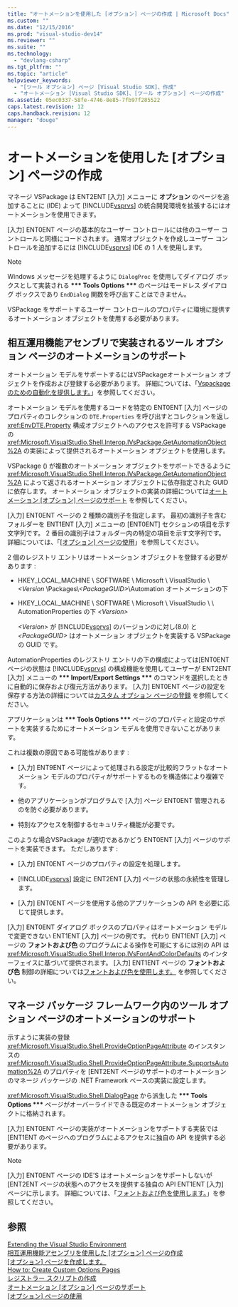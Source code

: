 ```yaml
---
title: "オートメーションを使用した [オプション] ページの作成 | Microsoft Docs"
ms.custom: ""
ms.date: "12/15/2016"
ms.prod: "visual-studio-dev14"
ms.reviewer: ""
ms.suite: ""
ms.technology: 
  - "devlang-csharp"
ms.tgt_pltfrm: ""
ms.topic: "article"
helpviewer_keywords: 
  - "[ツール オプション] ページ [Visual Studio SDK]、作成"
  - "オートメーション [Visual Studio SDK]、[ツール オプション] ページの作成"
ms.assetid: 05ec0337-58fe-4746-8e85-7fb97f285522
caps.latest.revision: 12
caps.handback.revision: 12
manager: "douge"
---
```

# オートメーションを使用した [オプション] ページの作成
マネージ VSPackage は ENT2ENT \[入力\] メニューに  **オプション**  のページを追加することに \(IDE\) よって [!INCLUDE[vsprvs](../assembler/masm/includes/vsprvs_md.md)] の統合開発環境を拡張するにはオートメーションを使用できます。  
  
 \[入力\] ENT0ENT ページの基本的なユーザー コントロールには他のユーザー コントロールと同様にコードされます。  通常オブジェクトを作成しユーザー コントロールを追加するには [!INCLUDE[vsprvs](../assembler/masm/includes/vsprvs_md.md)] IDE の 1 人を使用します。  
  
> [!NOTE]
>  Windows メッセージを処理するように `DialogProc` を使用してダイアログ ボックスとして実装される **\*\*\* Tools Options \*\*\*** のページはモードレス ダイアログ ボックスであり `EndDialog` 関数を呼び出すことはできません。  
  
 VSPackage をサポートするユーザー コントロールのプロパティに環境に提供するオートメーション オブジェクトを使用する必要があります。  
  
## 相互運用機能アセンブリで実装されるツール オプション ページのオートメーションのサポート  
 オートメーション モデルをサポートするにはVSPackageオートメーション オブジェクトを作成および登録する必要があります。  詳細については、「[Vspackage のための自動化を提供します。](../Topic/Providing%20Automation%20for%20VSPackages.md)」を参照してください。  
  
 オートメーション モデルを使用するコードを特定の ENT0ENT \[入力\] ページのプロパティのコレクションの `DTE.Properties` を呼び出すとコレクションを返し<xref:EnvDTE.Property> 構成オブジェクトへのアクセスを許可する VSPackage の <xref:Microsoft.VisualStudio.Shell.Interop.IVsPackage.GetAutomationObject%2A> の実装によって提供されるオートメーション オブジェクトを使用します。  
  
 VSPackage \(\) が複数のオートメーション オブジェクトをサポートできるように <xref:Microsoft.VisualStudio.Shell.Interop.IVsPackage.GetAutomationObject%2A> によって返されるオートメーション オブジェクトに依存指定された GUID に依存します。  オートメーション オブジェクトの実装の詳細については[オートメーション \[オプション\] ページのサポート](../Topic/Automation%20Support%20for%20Options%20Pages.md) を参照してください。  
  
 \[入力\] ENT0ENT ページの 2 種類の識別子を指定します。  最初の識別子を含むフォルダーを ENT1ENT \[入力\] メニューの \[ENT0ENT\] セクションの項目を示す文字列です。  2 番目の識別子はフォルダー内の特定の項目を示す文字列です。  詳細については、「[\[オプション\] ページの使用](../Topic/Using%20Options%20Pages.md)」を参照してください。  
  
 2 個のレジストリ エントリはオートメーション オブジェクトを登録する必要があります :  
  
-   HKEY\_LOCAL\_MACHINE \\ SOFTWARE \\ Microsoft \\ VisualStudio \\*\<Version* \\Packages\\*\<PackageGUID\>*\\Automation オートメーションの下  
  
-   HKEY\_LOCAL\_MACHINE \\ SOFTWARE \\ Microsoft \\ VisualStudio \\ \\ AutomationProperties の下  *\<Version\>*  
  
     *\<Version\>*  が [!INCLUDE[vsprvs](../assembler/masm/includes/vsprvs_md.md)] のバージョンのに対し\(8.0\) と  *\<PackageGUID\>*  はオートメーション オブジェクトを実装する VSPackage の GUID です。  
  
 AutomationProperties のレジストリ エントリの下の構成によっては\[ENT0ENT ページの状態は [!INCLUDE[vsprvs](../assembler/masm/includes/vsprvs_md.md)] の構成機能を使用してユーザーが ENT2ENT \[入力\] メニューの **\*\*\* Import\/Export Settings \*\*\*** のコマンドを選択したときに自動的に保存および復元方法があります。  \[入力\] ENT0ENT ページの設定を保存する方法の詳細については[カスタム オプション ページの登録](../misc/registering-custom-options-pages.md) を参照してください。  
  
 アプリケーションは **\*\*\* Tools Options \*\*\*** ページのプロパティと設定のサポートを実装するためにオートメーション モデルを使用できないことがあります。  
  
 これは複数の原因である可能性があります :  
  
-   \[入力\] ENT9ENT ページによって処理される設定が比較的フラットなオートメーション モデルのプロパティがサポートするものを構造体により複雑です。  
  
-   他のアプリケーションがプログラムで \[入力\] ページ ENT0ENT 管理されるのを防ぐ必要があります。  
  
-   特別なアクセスを制御するセキュリティ機能が必要です。  
  
 このような場合VSPackage が適切であるかどう ENT0ENT \[入力\] ページのサポートを実装できます。  ただしあります :  
  
-   \[入力\] ENT0ENT ページのプロパティの設定を処理します。  
  
-   [!INCLUDE[vsprvs](../assembler/masm/includes/vsprvs_md.md)] 設定に ENT2ENT \[入力\] ページの状態の永続性を管理します。  
  
-   \[入力\] ENT0ENT ページを使用する他のアプリケーションの API を必要に応じて提供します。  
  
 \[入力\] ENT0ENT ダイアログ ボックスのプロパティはオートメーション モデルで変更できない ENT1ENT \[入力\] ページの例です。  代わり ENT1ENT \[入力\] ページの  **フォントおよび色**  のプログラムによる操作を可能にするには別の API は <xref:Microsoft.VisualStudio.Shell.Interop.IVsFontAndColorDefaults> のインターフェイスに基づいて提供されます。  \[入力\] ENT1ENT ページの  **フォントおよび色**  制御の詳細については[フォントおよび色を使用します。](../Topic/Using%20Fonts%20and%20Colors.md) を参照してください。  
  
## マネージ パッケージ フレームワーク内のツール オプション ページのオートメーションのサポート  
 示すように実装の登録 <xref:Microsoft.VisualStudio.Shell.ProvideOptionPageAttribute> のインスタンスの <xref:Microsoft.VisualStudio.Shell.ProvideOptionPageAttribute.SupportsAutomation%2A> のプロパティを \[ENT2ENT ページのサポートのオートメーションのマネージ パッケージの .NET Framework ベースの実装に設定します。  
  
 <xref:Microsoft.VisualStudio.Shell.DialogPage> から派生した **\*\*\* Tools Options \*\*\*** ページがオーバーライドできる既定のオートメーション オブジェクトに格納されます。  
  
 \[入力\] ENT0ENT ページの実装がオートメーションをサポートする実装では\[ENT1ENT のページへのプログラムによるアクセスに独自の API を提供する必要があります。  
  
> [!NOTE]
>  \[入力\] ENT0ENT ページの IDE'S はオートメーションをサポートしないが\[ENT2ENT ページの状態へのアクセスを提供する独自の API ENT1ENT \[入力\] ページに示します。  詳細については、「[フォントおよび色を使用します。](../Topic/Using%20Fonts%20and%20Colors.md)」を参照してください。  
  
## 参照  
 [Extending the Visual Studio Environment](../Topic/Extending%20the%20Visual%20Studio%20Environment.md)   
 [相互運用機能アセンブリを使用した \[オプション\] ページの作成](../Topic/Creating%20Options%20Pages%20By%20Using%20Interop%20Assemblies.md)   
 [\[オプション\] ページを作成します。](../Topic/Creating%20Options%20Pages.md)   
 [How to: Create Custom Options Pages](../Topic/How%20to:%20Create%20Custom%20Options%20Pages.md)   
 [レジストラー スクリプトの作成](../Topic/Creating%20Registrar%20Scripts.md)   
 [オートメーション \[オプション\] ページのサポート](../Topic/Automation%20Support%20for%20Options%20Pages.md)   
 [\[オプション\] ページの使用](../Topic/Using%20Options%20Pages.md)